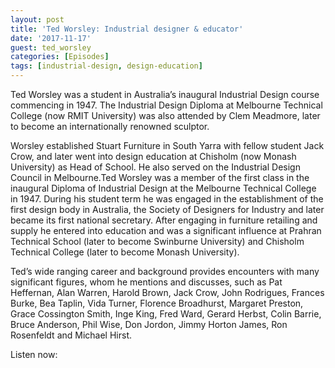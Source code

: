 ```yaml
---
layout: post
title: 'Ted Worsley: Industrial designer & educator'
date: '2017-11-17'
guest: ted_worsley
categories: [Episodes]
tags: [industrial-design, design-education]
---
```


Ted Worsley was a student in Australia’s inaugural Industrial Design course
commencing in 1947. The Industrial Design Diploma at Melbourne Technical College
(now RMIT University) was also attended by Clem Meadmore, later to become an
internationally renowned sculptor.

Worsley established Stuart Furniture in South Yarra with fellow student Jack
Crow, and later went into design education at Chisholm (now Monash University)
as Head of School. He also served on the Industrial Design Council in
Melbourne.Ted Worsley was a member of the first class in the inaugural Diploma
of Industrial Design at the Melbourne Technical College in 1947. During his
student term he was engaged in the establishment of the first design body in
Australia, the Society of Designers for Industry and later became its first
national secretary. After engaging in furniture retailing and supply he entered
into education and was a significant influence at Prahran Technical School
(later to become Swinburne University) and Chisholm Technical College (later to
become Monash University).

Ted’s wide ranging career and background provides encounters with many
significant figures, whom he mentions and discusses, such as Pat Heffernan, Alan
Warren, Harold Brown, Jack Crow, John Rodrigues, Frances Burke, Bea Taplin, Vida
Turner, Florence Broadhurst, Margaret Preston, Grace Cossington Smith, Inge
King, Fred Ward, Gerard Herbst, Colin Barrie, Bruce Anderson, Phil Wise, Don
Jordon, Jimmy Horton James, Ron Rosenfeldt and Michael Hirst.

Listen now:
<div class="responsive-embed" style="padding-top: 8%;">
  <iframe src="about:blank" class="responsive-embed-item" height="50" frameborder="0" webkitallowfullscreen="true" mozallowfullscreen="true" allowfullscreen></iframe>
</div>
